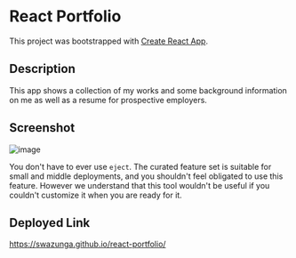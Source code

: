 # React Portfolio

This project was bootstrapped with [Create React App](https://github.com/facebook/create-react-app).

## Description

This app shows a collection of my works and some background information on me as well as a resume for prospective employers.

## Screenshot

![image](https://user-images.githubusercontent.com/98709219/178538211-8c842085-c205-452c-9515-7aab7e7e3261.png)

You don't have to ever use `eject`. The curated feature set is suitable for small and middle deployments, and you shouldn't feel obligated to use this feature. However we understand that this tool wouldn't be useful if you couldn't customize it when you are ready for it.

## Deployed Link

https://swazunga.github.io/react-portfolio/
